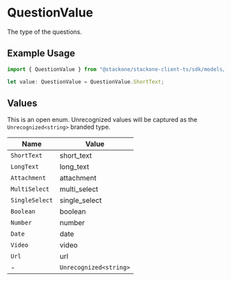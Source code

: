 # QuestionValue

The type of the questions.

## Example Usage

```typescript
import { QuestionValue } from "@stackone/stackone-client-ts/sdk/models/shared";

let value: QuestionValue = QuestionValue.ShortText;
```

## Values

This is an open enum. Unrecognized values will be captured as the `Unrecognized<string>` branded type.

| Name                   | Value                  |
| ---------------------- | ---------------------- |
| `ShortText`            | short_text             |
| `LongText`             | long_text              |
| `Attachment`           | attachment             |
| `MultiSelect`          | multi_select           |
| `SingleSelect`         | single_select          |
| `Boolean`              | boolean                |
| `Number`               | number                 |
| `Date`                 | date                   |
| `Video`                | video                  |
| `Url`                  | url                    |
| -                      | `Unrecognized<string>` |